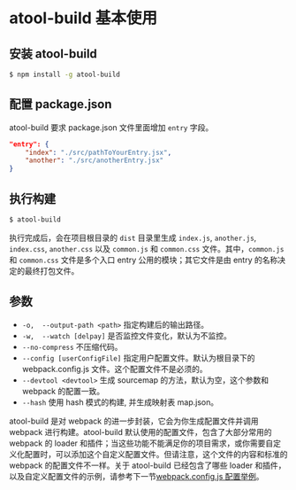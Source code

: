 # atool-build 基本使用

<!-- toc -->

## 安装 atool-build

````bash
$ npm install -g atool-build
````

## 配置 package.json

atool-build 要求 package.json 文件里面增加 `entry` 字段。

````json
"entry": {
	"index": "./src/pathToYourEntry.jsx",
	"another": "./src/anotherEntry.jsx"
}
````

## 执行构建

````bash
$ atool-build
````

执行完成后，会在项目根目录的 `dist` 目录里生成 `index.js`, `another.js`, `index.css`, `another.css` 以及 `common.js` 和 `common.css` 文件。其中，`common.js` 和 `common.css` 文件是多个入口 entry 公用的模块；其它文件是由 entry 的名称决定的最终打包文件。


## 参数

* `-o,  --output-path <path>` 指定构建后的输出路径。
* `-w,  --watch [delpay]` 是否监控文件变化，默认为不监控。
* `--no-compress` 不压缩代码。
* `--config [userConfigFile]` 指定用户配置文件。默认为根目录下的 webpack.config.js 文件。这个配置文件不是必须的。
* `--devtool <devtool>` 生成 sourcemap 的方法，默认为空，这个参数和 webpack 的配置一致。
* `--hash` 使用 hash 模式的构建, 并生成映射表 map.json。

atool-build 是对 webpack 的进一步封装，它会为你生成配置文件并调用 webpack 进行构建。atool-build 默认使用的配置文件，包含了大部分常用的 webpack 的 loader 和插件；当这些功能不能满足你的项目需求，或你需要自定义化配置时，可以添加这个自定义配置文件。但请注意，这个文件的内容和标准的 webpack 的配置文件不一样。关于 atool-build 已经包含了哪些 loader 和插件，以及自定义配置文件的示例，请参考下一节[webpack.config.js 配置举例](./webpack-config.html)。

